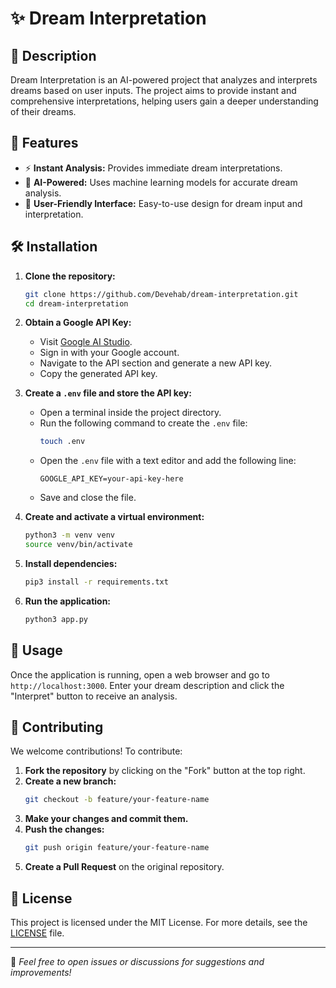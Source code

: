 # ✨ Dream Interpretation

## 📖 Description
Dream Interpretation is an AI-powered project that analyzes and interprets dreams based on user inputs. The project aims to provide instant and comprehensive interpretations, helping users gain a deeper understanding of their dreams.

## 🚀 Features
- ⚡ **Instant Analysis:** Provides immediate dream interpretations.
- 🤖 **AI-Powered:** Uses machine learning models for accurate dream analysis.
- 🎨 **User-Friendly Interface:** Easy-to-use design for dream input and interpretation.

## 🛠️ Installation

1. **Clone the repository:**
   ```bash
   git clone https://github.com/Devehab/dream-interpretation.git
   cd dream-interpretation
   ```
2. **Obtain a Google API Key:**
   - Visit [Google AI Studio](https://aistudio.google.com/).
   - Sign in with your Google account.
   - Navigate to the API section and generate a new API key.
   - Copy the generated API key.

3. **Create a `.env` file and store the API key:**
   - Open a terminal inside the project directory.
   - Run the following command to create the `.env` file:
     ```bash
     touch .env
     ```
   - Open the `.env` file with a text editor and add the following line:
     ```
     GOOGLE_API_KEY=your-api-key-here
     ```
   - Save and close the file.

4. **Create and activate a virtual environment:**
   ```bash
   python3 -m venv venv
   source venv/bin/activate
   ```

5. **Install dependencies:**
   ```bash
   pip3 install -r requirements.txt
   ```

6. **Run the application:**
   ```bash
   python3 app.py
   ```

## 🎯 Usage
Once the application is running, open a web browser and go to `http://localhost:3000`. Enter your dream description and click the "Interpret" button to receive an analysis.

## 🤝 Contributing
We welcome contributions! To contribute:

1. **Fork the repository** by clicking on the "Fork" button at the top right.
2. **Create a new branch:**
   ```bash
   git checkout -b feature/your-feature-name
   ```
3. **Make your changes and commit them.**
4. **Push the changes:**
   ```bash
   git push origin feature/your-feature-name
   ```
5. **Create a Pull Request** on the original repository.

## 📜 License
This project is licensed under the MIT License. For more details, see the [LICENSE](LICENSE) file.

---

🚀 *Feel free to open issues or discussions for suggestions and improvements!*


